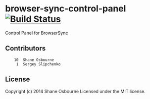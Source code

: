 # browser-sync-control-panel [![Build Status](https://travis-ci.org/shakyShane/browser-sync-control-panel.png?branch=master)](https://travis-ci.org/shakyShane/browser-sync-control-panel)

Control Panel for BrowserSync

## Contributors

```
    10	Shane Osbourne
     1	Sergey Slipchenko
```

## License
Copyright (c) 2014 Shane Osbourne
Licensed under the MIT license.
